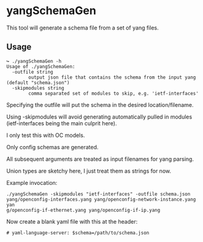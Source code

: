 # yangSchemaGen
This tool will generate a schema file from a set of yang files.

## Usage
```
↪ ./yangSchemaGen -h
Usage of ./yangSchemaGen:
  -outfile string
        output json file that contains the schema from the input yang (default "schema.json")
  -skipmodules string
        comma separated set of modules to skip, e.g. 'ietf-interfaces'
```

Specifying the outfile will put the schema in the desired location/filename.

Using -skipmodules will avoid generating automatically pulled in modules (ietf-interfaces being the main culprit here).

I only test this with OC models.

Only config schemas are generated.

All subsequent arguments are treated as input filenames for yang parsing.

Union types are sketchy here, I just treat them as strings for now.

Example invocation:
```
./yangSchemaGen -skipmodules "ietf-interfaces" -outfile schema.json yang/openconfig-interfaces.yang yang/openconfig-network-instance.yang yan
g/openconfig-if-ethernet.yang yang/openconfig-if-ip.yang
```

Now create a blank yaml file with this at the header:

```
# yaml-language-server: $schema=/path/to/schema.json

```
